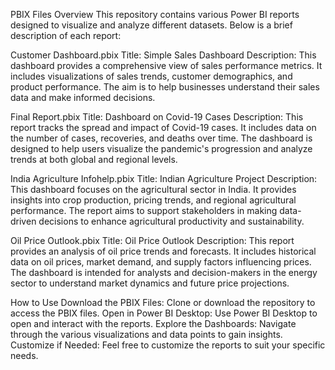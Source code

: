 PBIX Files Overview
This repository contains various Power BI reports designed to visualize and analyze different datasets. Below is a brief description of each report:

Customer Dashboard.pbix
Title: Simple Sales Dashboard
Description: This dashboard provides a comprehensive view of sales performance metrics. It includes visualizations of sales trends, customer demographics, and product performance. The aim is to help businesses understand their sales data and make informed decisions.

Final Report.pbix
Title: Dashboard on Covid-19 Cases
Description: This report tracks the spread and impact of Covid-19 cases. It includes data on the number of cases, recoveries, and deaths over time. The dashboard is designed to help users visualize the pandemic's progression and analyze trends at both global and regional levels.

India Agriculture Infohelp.pbix
Title: Indian Agriculture Project
Description: This dashboard focuses on the agricultural sector in India. It provides insights into crop production, pricing trends, and regional agricultural performance. The report aims to support stakeholders in making data-driven decisions to enhance agricultural productivity and sustainability.

Oil Price Outlook.pbix
Title: Oil Price Outlook
Description: This report provides an analysis of oil price trends and forecasts. It includes historical data on oil prices, market demand, and supply factors influencing prices. The dashboard is intended for analysts and decision-makers in the energy sector to understand market dynamics and future price projections.

How to Use
Download the PBIX Files: Clone or download the repository to access the PBIX files.
Open in Power BI Desktop: Use Power BI Desktop to open and interact with the reports.
Explore the Dashboards: Navigate through the various visualizations and data points to gain insights.
Customize if Needed: Feel free to customize the reports to suit your specific needs.

